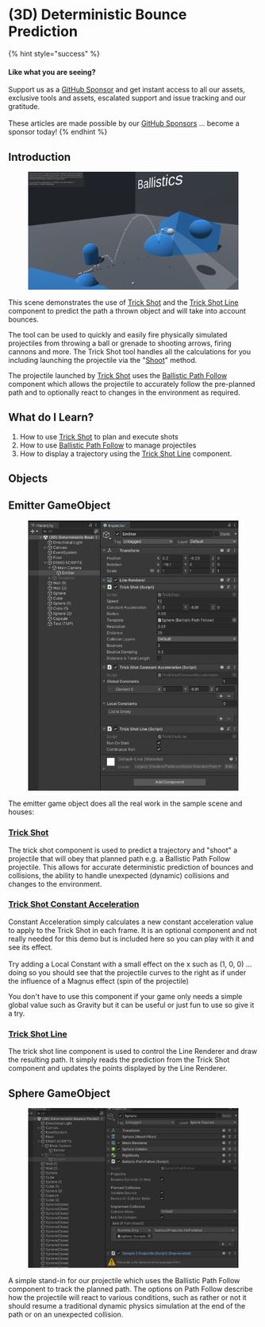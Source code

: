 # (3D) Deterministic Bounce Prediction

{% hint style="success" %}
#### Like what you are seeing?

Support us as a [GitHub Sponsor](../../../become-a-sponsor/) and get instant access to all our assets, exclusive tools and assets, escalated support and issue tracking and our gratitude.\
\
These articles are made possible by our [GitHub Sponsors](../../../become-a-sponsor/) ... become a sponsor today!
{% endhint %}

## Introduction

<figure><img src="../../../.gitbook/assets/image (3) (1) (1) (1) (1).png" alt=""><figcaption></figcaption></figure>

This scene demonstrates the use of [Trick Shot](../components/trick-shot.md) and the [Trick Shot Line](../components/trick-shot-line.md) component to predict the path a thrown object and will take into account bounces.

The tool can be used to quickly and easily fire physically simulated projectiles from throwing a ball or grenade to shooting arrows, firing cannons and more. The Trick Shot tool handles all the calculations for you including launching the projectile via the "[Shoot](../components/trick-shot.md#shoot)" method.

The projectile launched by [Trick Shot](../components/trick-shot.md) uses the [Ballistic Path Follow](../components/ballistic-path-follow.md) component which allows the projectile to accurately follow the pre-planned path and to optionally react to changes in the environment as required.

## What do I Learn?

1. How to use [Trick Shot](../components/trick-shot.md) to plan and execute shots
2. How to use [Ballistic Path Follow](../components/ballistic-path-follow.md) to manage projectiles
3. How to display a trajectory using the [Trick Shot Line](../components/trick-shot-line.md) component.

## Objects

## Emitter GameObject

<figure><img src="../../../.gitbook/assets/image (4) (1) (1) (1) (1).png" alt=""><figcaption></figcaption></figure>

The emitter game object does all the real work in the sample scene and houses:

### [Trick Shot](../components/trick-shot.md)

The trick shot component is used to predict a trajectory and "shoot" a projectile that will obey that planned path e.g. a Ballistic Path Follow projectile. This allows for accurate deterministic prediction of bounces and collisions, the ability to handle unexpected (dynamic) collisions and changes to the environment.

### [Trick Shot Constant Acceleration](../components/constant-acceleration.md)

Constant Acceleration simply calculates a new constant acceleration value to apply to the Trick Shot in each frame. It is an optional component and not really needed for this demo but is included here so you can play with it and see its effect.\
\
Try adding a Local Constant with a small effect on the x such as (1, 0, 0) ... doing so you should see that the projectile curves to the right as if under the influence of a Magnus effect (spin of the projectile)

You don't have to use this component if your game only needs a simple global value such as Gravity but it can be useful or just fun to use so give it a try.

### [Trick Shot Line](../components/trick-shot-line.md)

The trick shot line component is used to control the Line Renderer and draw the resulting path. It simply reads the prediction from the Trick Shot component and updates the points displayed by the Line Renderer.

## Sphere GameObject

<figure><img src="../../../.gitbook/assets/image (1) (1) (5).png" alt=""><figcaption></figcaption></figure>

A simple stand-in for our projectile which uses the Ballistic Path Follow component to track the planned path. The options on Path Follow describe how the projectile will react to various conditions, such as rather or not it should resume a traditional dynamic physics simulation at the end of the path or on an unexpected collision.

